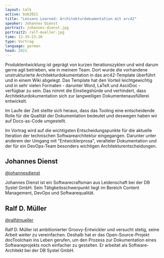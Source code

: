 ```yaml
---
layout: talk
active: bob2021
title: "Lessons Learned: Architekturdokumentation mit arc42"
speaker: Johannes Dienst
portrait: johannes-dienst.jpg
portrait2: ralf-mueller.jpg
time: 12:35–13:20
type: Vortrag
language: german
head: 2021
---
```


Produktentwicklung ist geprägt von kurzen Iterationszyklen und wird
darum gerne agil betrieben, wie in meinem Team. Dort wurde die
vorhandene unstrukturierte Architekturdokumentation in das
arc42-Template überführt und in einem Wiki abgelegt. Das Template hat
den Vorteil leichtgewichtig und in sehr vielen Formaten - darunter
Word, LaTeX und AsciiDoc - verfügbar zu sein. Das nimmt die
Einstiegshürde und verhindert, dass Architekturdokumentation sich zur
langweiligen Dokumentenausfüllerei entwickelt.
 
Im Laufe der Zeit stellte sich heraus, dass das Tooling eine
entscheidende Rolle für die Qualität der Dokumentation bedeutet und
deswegen haben wir auf Docs-as-Code umgestellt.
 
Im Vortrag wird auf die wichtigsten Entscheidungspunkte für die
aktuelle Iteration der technischen Softwarearchitektur eingegangen.
Darunter unter anderem der Umgang mit "Entwicklerprosa", veralteter
Dokumentation und der für ein DevOps-Team besonders wichtigen
Architekturentscheidungen.

## Johannes Dienst

[@johannesdienst](http://www.twitter.com/johannesdienst)

Johannes Dienst ist ein Softwarecraftsman aus Leidenschaft bei der DB
Systel GmbH. Sein Tätigkeitsschwerpunkt liegt im Bereich Content
Management, DevOps und Softwarequalität.

## Ralf D. Müller

[@ralfdmueller](http://www.twitter.com/ralfdmueller)

Ralf D. Müller ist ambitionierter Groovy-Entwickler und versucht
stetig, seine Arbeit weiter zu vereinfachen. Deshalb hat er das
Open-Source-Projekt docToolchain ins Leben gerufen, um den Prozess zur
Dokumentation eines Softwareprojekts noch einfacher zu gestalten. Er
arbeitet als Software-Architekt bei der DB Systel GmbH.
